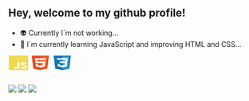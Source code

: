 ## Hey, welcome to my github profile!

- 👽 Currently I´m not working...
- 👻 I´m currently learning JavaScript and improving HTML and CSS...

<div style="display: inline block;"> 
    <img width="40" height="30" align="center" src="https://raw.githubusercontent.com/devicons/devicon/master/icons/javascript/javascript-plain.svg" /> 
    <img width="40" height="30" align="center" src="https://raw.githubusercontent.com/devicons/devicon/master/icons/html5/html5-original.svg" /> 
    <img width="40" height="30" align="center" src="https://raw.githubusercontent.com/devicons/devicon/master/icons/css3/css3-original.svg" /> 
</div>

##

<div>
  <a href="mailto:pedrofontes0811@gmail.com"><img src="https://img.shields.io/badge/Gmail-D14836?style=for-the-badge&logo=gmail&logoColor=white"></a>
  <a href="https://www.linkedin.com/in/pedro-henrique-altimari-fontes-77b670209/"><img src="https://img.shields.io/badge/LinkedIn-0077B5?style=for-the-badge&logo=linkedin&logoColor=white"></a>
  <a href="https://github.com/PedroFontes-DEV"><img src="https://img.shields.io/badge/GitHub-100000?style=for-the-badge&logo=github&logoColor=white"></a>
</div>
